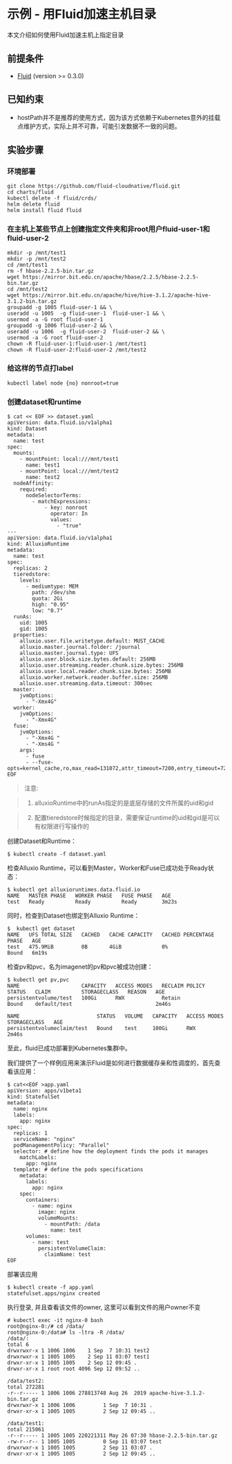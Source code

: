 # 示例 - 用Fluid加速主机目录

本文介绍如何使用Fluid加速主机上指定目录

## 前提条件

- [Fluid](https://github.com/fluid-cloudnative/fluid) (version >= 0.3.0)

## 已知约束

- hostPath并不是推荐的使用方式，因为该方式依赖于Kubernetes意外的挂载点维护方式，实际上并不可靠，可能引发数据不一致的问题。

## 实验步骤

### 环境部署

```
git clone https://github.com/fluid-cloudnative/fluid.git
cd charts/fluid
kubectl delete -f fluid/crds/
helm delete fluid
helm install fluid fluid
```

### 在主机上某些节点上创建指定文件夹和非root用户fluid-user-1和fluid-user-2

```shell
mkdir -p /mnt/test1
mkdir -p /mnt/test2
cd /mnt/test1
rm -f hbase-2.2.5-bin.tar.gz
wget https://mirror.bit.edu.cn/apache/hbase/2.2.5/hbase-2.2.5-bin.tar.gz
cd /mnt/test2
wget https://mirror.bit.edu.cn/apache/hive/hive-3.1.2/apache-hive-3.1.2-bin.tar.gz
groupadd -g 1005 fluid-user-1 && \
useradd -u 1005  -g fluid-user-1  fluid-user-1 && \
usermod -a -G root fluid-user-1
groupadd -g 1006 fluid-user-2 && \
useradd -u 1006  -g fluid-user-2  fluid-user-2 && \
usermod -a -G root fluid-user-2
chown -R fluid-user-1:fluid-user-1 /mnt/test1
chown -R fluid-user-2:fluid-user-2 /mnt/test2
```

### 给这样的节点打label

```
kubectl label node {no} nonroot=true
```

### 创建dataset和runtime

```shell
$ cat << EOF >> dataset.yaml
apiVersion: data.fluid.io/v1alpha1
kind: Dataset
metadata:
  name: test
spec:
  mounts:
    - mountPoint: local:///mnt/test1
      name: test1
    - mountPoint: local:///mnt/test2
      name: test2
  nodeAffinity:
    required:
      nodeSelectorTerms:
        - matchExpressions:
            - key: nonroot
              operator: In
              values:
                - "true"
---
apiVersion: data.fluid.io/v1alpha1
kind: AlluxioRuntime
metadata:
  name: test
spec:
  replicas: 2
  tieredstore:
    levels:
      - mediumtype: MEM
        path: /dev/shm
        quota: 2Gi
        high: "0.95"
        low: "0.7"
  runAs:
    uid: 1005
    gid: 1005
  properties:
    alluxio.user.file.writetype.default: MUST_CACHE
    alluxio.master.journal.folder: /journal
    alluxio.master.journal.type: UFS
    alluxio.user.block.size.bytes.default: 256MB
    alluxio.user.streaming.reader.chunk.size.bytes: 256MB
    alluxio.user.local.reader.chunk.size.bytes: 256MB
    alluxio.worker.network.reader.buffer.size: 256MB
    alluxio.user.streaming.data.timeout: 300sec
  master:
    jvmOptions:
      - "-Xmx4G"
  worker:
    jvmOptions:
      - "-Xmx4G"
  fuse:
    jvmOptions:
      - "-Xmx4G "
      - "-Xms4G "
    args:
      - fuse
      - --fuse-opts=kernel_cache,ro,max_read=131072,attr_timeout=7200,entry_timeout=7200,nonempty
EOF
```

> 注意:

> 1. alluxioRuntime中的runAs指定的是底层存储的文件所属的uid和gid

> 2. 配置tieredstore时候指定的目录，需要保证runtime的uid和gid是可以有权限进行写操作的

创建Dataset和Runtime：

```shell
$ kubectl create -f dataset.yaml
```

检查Alluxio Runtime，可以看到Master，Worker和Fuse已成功处于Ready状态：

```shell
$ kubectl get alluxioruntimes.data.fluid.io
NAME   MASTER PHASE   WORKER PHASE   FUSE PHASE   AGE
test   Ready          Ready          Ready        3m23s
```

同时，检查到Dataset也绑定到Alluxio Runtime：

```shell
$  kubectl get dataset
NAME   UFS TOTAL SIZE   CACHED   CACHE CAPACITY   CACHED PERCENTAGE   PHASE   AGE
test   475.9MiB         0B       4GiB             0%                  Bound   6m19s
```

检查pv和pvc，名为imagenet的pv和pvc被成功创建：

```shell
$ kubectl get pv,pvc
NAME                    CAPACITY   ACCESS MODES   RECLAIM POLICY   STATUS   CLAIM          STORAGECLASS   REASON   AGE
persistentvolume/test   100Gi      RWX            Retain           Bound    default/test                           2m46s

NAME                         STATUS   VOLUME   CAPACITY   ACCESS MODES   STORAGECLASS   AGE
persistentvolumeclaim/test   Bound    test     100Gi      RWX                           2m46s
```

至此，fluid已成功部署到Kubernetes集群中。


我们提供了一个样例应用来演示Fluid是如何进行数据缓存亲和性调度的，首先查看该应用：

```shell
$ cat<<EOF >app.yaml
apiVersion: apps/v1beta1
kind: StatefulSet
metadata:
  name: nginx
  labels:
    app: nginx
spec:
  replicas: 1
  serviceName: "nginx"
  podManagementPolicy: "Parallel"
  selector: # define how the deployment finds the pods it manages
    matchLabels:
      app: nginx
  template: # define the pods specifications
    metadata:
      labels:
        app: nginx
    spec:
      containers:
        - name: nginx
          image: nginx
          volumeMounts:
            - mountPath: /data
              name: test
      volumes:
        - name: test
          persistentVolumeClaim:
            claimName: test
EOF
```

部署该应用

```
$ kubectl create -f app.yaml
statefulset.apps/nginx created
```

执行登录, 并且查看该文件的owner, 这里可以看到文件的用户owner不变

```
# kubectl exec -it nginx-0 bash
root@nginx-0:/# cd /data/
root@nginx-0:/data# ls -ltra -R /data/
/data/:
total 6
drwxrwxr-x 1 1006 1006    1 Sep  7 10:31 test2
drwxrwxr-x 1 1005 1005    2 Sep 11 03:07 test1
drwxr-xr-x 1 1005 1005    2 Sep 12 09:45 .
drwxr-xr-x 1 root root 4096 Sep 12 09:52 ..

/data/test2:
total 272281
-r--r----- 1 1006 1006 278813748 Aug 26  2019 apache-hive-3.1.2-bin.tar.gz
drwxrwxr-x 1 1006 1006         1 Sep  7 10:31 .
drwxr-xr-x 1 1005 1005         2 Sep 12 09:45 ..

/data/test1:
total 215061
-r--r----- 1 1005 1005 220221311 May 26 07:30 hbase-2.2.5-bin.tar.gz
-rw-r--r-- 1 1005 1005         0 Sep 11 03:07 test
drwxrwxr-x 1 1005 1005         2 Sep 11 03:07 .
drwxr-xr-x 1 1005 1005         2 Sep 12 09:45 ..
```